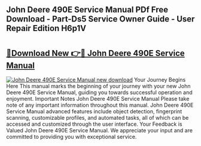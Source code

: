 ## John Deere 490E Service Manual PDf Free Download - Part-Ds5 Service Owner Guide - User Repair Edition H6p1V

# <h2><a href="http://bc92016.oget.top/?id=John+Deere+490E+Service+Manual">🔗Download New 👉🔴 John Deere 490E Service Manual</a></h2>

[![John Deere 490E Service Manual new download](https://i.imgur.com/5g1atiW.png)](http://bc92016.oget.top/?id=John+Deere+490E+Service+Manual)
Your Journey Begins Here This manual marks the beginning of your journey with your new John Deere 490E Service Manual, guiding you towards successful operation and enjoyment. Important Notes John Deere 490E Service Manual Please take note of any important information throughout this manual. John Deere 490E Service Manual advanced features include object detection, fingerprint scanning, customizable profiles, and automated tasks, all of which can be accessed and customized through the user interface. Your Feedback is Valued John Deere 490E Service Manual. We appreciate your input and are committed to providing you with exceptional service.
